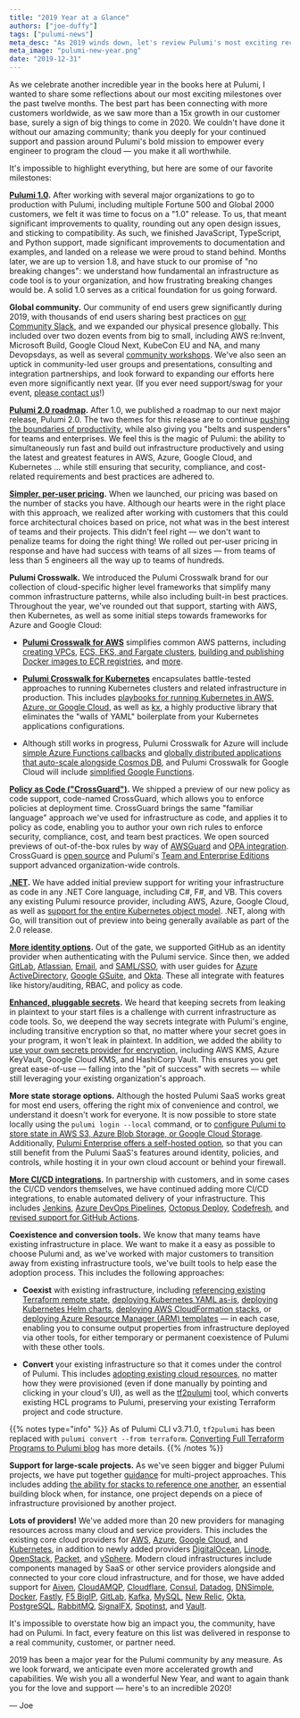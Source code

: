 ```yaml
---
title: "2019 Year at a Glance"
authors: ["joe-duffy"]
tags: ["pulumi-news"]
meta_desc: "As 2019 winds down, let's review Pulumi's most exciting recent milestones. This includes 1.0, our 2.0 roadmap, and dozens of other major features."
meta_image: "pulumi-new-year.png"
date: "2019-12-31"
---
```


As we celebrate another incredible year in the books here at Pulumi, I wanted to share some reflections about our most exciting milestones over the past twelve months. The best part has been connecting with more customers worldwide, as we saw more than a 15x growth in our customer base, surely a sign of big things to come in 2020. We couldn't have done it without our amazing community; thank you deeply for your continued support and passion around Pulumi's bold mission to empower every engineer to program the cloud &mdash; you make it all worthwhile.

<!--more-->

It's impossible to highlight everything, but here are some of our favorite milestones:

**[Pulumi 1.0](/blog/pulumi-1-0/).** After working with several major organizations to go to production with Pulumi, including multiple Fortune 500 and Global 2000 customers, we felt it was time to focus on a "1.0" release. To us, that meant significant improvements to quality, rounding out any open design issues, and sticking to compatibility. As such, we finished JavaScript, TypeScript, and Python support, made significant improvements to documentation and examples, and landed on a release we were proud to stand behind. Months later, we are up to version 1.8, and have stuck to our promise of "no breaking changes": we understand how fundamental an infrastructure as code tool is to your organization, and how frustrating breaking changes would be. A solid 1.0 serves as a critical foundation for us going forward.

**Global community.** Our community of end users grew significantly during 2019, with thousands of end users sharing best practices on [our Community Slack](https://slack.pulumi.com), and we expanded our physical presence globally. This included over two dozen events from big to small, including AWS re:Invent, Microsoft Build, Google Cloud Next, KubeCon EU and NA, and many Devopsdays, as well as several [community workshops](https://github.com/pulumi/infrastructure-as-code-workshop). We've also seen an uptick in community-led user groups and presentations, consulting and integration partnerships, and look forward to expanding our efforts here even more significantly next year. (If you ever need support/swag for your event, [please contact us](/contact/)!)

**[Pulumi 2.0 roadmap](/blog/pulumi-2-0-roadmap/).** After 1.0, we published a roadmap to our next major release, Pulumi 2.0. The two themes for this release are to continue [pushing the boundaries of productivity](/blog/pulumi-watch-mode-fast-inner-loop-development-for-cloud-infrastructure/), while also giving you "belts and suspenders" for teams and enterprises. We feel this is the magic of Pulumi: the ability to simultaneously run fast and build out infrastructure productively and using the latest and greatest features in AWS, Azure, Google Cloud, and Kubernetes ... while still ensuring that security, compliance, and cost-related requirements and best practices are adhered to.

**[Simpler, per-user pricing](/blog/announcing-per-user-pricing-and-unlimited-stacks-for-teams/).** When we launched, our pricing was based on the number of stacks you have. Although our hearts were in the right place with this approach, we realized after working with customers that this could force architectural choices based on price, not what was in the best interest of teams and their projects. This didn't feel right &mdash; we don't want to penalize teams for doing the right thing! We rolled out per-user pricing in response and have had success with teams of all sizes &mdash; from teams of less than 5 engineers all the way up to teams of hundreds.

**Pulumi Crosswalk.** We introduced the Pulumi Crosswalk brand for our collection of cloud-specific higher level frameworks that simplify many common infrastructure patterns, while also including built-in best practices. Throughout the year, we've rounded out that support, starting with AWS, then Kubernetes, as well as some initial steps towards frameworks for Azure and Google Cloud:

* **[Pulumi Crosswalk for AWS](/blog/introducing-pulumi-crosswalk-for-aws-the-easiest-way-to-aws/)** simplifies common AWS patterns, including [creating VPCs](/docs/iac/clouds/aws/guides/vpc/), [ECS, EKS, and Fargate clusters](/blog/running-containers-in-aws-the-lowdown-ecs-fargate-and-eks/), [building and publishing Docker images to ECR registries](/blog/building-and-publishing-docker-images-to-a-private-amazon-ecr-repository/), and [more](/docs/iac/clouds/aws/guides/).

* **[Pulumi Crosswalk for Kubernetes](/blog/crosswalk-kubernetes/)** encapsulates battle-tested approaches to running Kubernetes clusters and related infrastructure in production. This includes [playbooks for running Kubernetes in AWS, Azure, or Google Cloud](/docs/iac/clouds/kubernetes/guides/playbooks/), as well as [kx](/blog/introducing-kx/), a highly productive library that eliminates the "walls of YAML" boilerplate from your Kubernetes applications configurations.

* Although still works in progress, Pulumi Crosswalk for Azure will include [simple Azure Functions callbacks](/blog/serverless-as-simple-callbacks-with-pulumi-and-azure-functions/) and [globally distributed applications that auto-scale alongside Cosmos DB](/blog/how-to-build-globally-distributed-applications-with-azure-cosmos-db-and-pulumi/), and Pulumi Crosswalk for Google Cloud will include [simplified Google Functions](/blog/simple-serverless-programming-with-google-cloud-functions-and-pulumi/).

**[Policy as Code ("CrossGuard")](/blog/announcing-crossguard-preview).** We shipped a preview of our new policy as code support, code-named CrossGuard, which allows you to enforce policies at deployment time. CrossGuard brings the same "familiar language" approach we've used for infrastructure as code, and applies it to policy as code, enabling you to author your own rich rules to enforce security, compliance, cost, and team best practices. We open sourced previews of out-of-the-box rules by way of [AWSGuard](/docs/using-pulumi/crossguard/awsguard/) and [OPA integration](https://github.com/pulumi/pulumi-policy-opa). CrossGuard is [open source](https://github.com/pulumi/pulumi-policy) and Pulumi's [Team and Enterprise Editions](/pricing/) support advanced organization-wide controls.

**[.NET](/blog/pulumi-dotnet-core/).** We have added initial preview support for writing your infrastructure as code in any .NET Core language, including C#, F#, and VB. This covers any existing Pulumi resource provider, including AWS, Azure, Google Cloud, as well as [support for the entire Kubernetes object model](/blog/managing-kubernetes-infrastructure-with-dotnet-and-pulumi/). .NET, along with Go, will transition out of preview into being generally available as part of the 2.0 release.

**[More identity options](/docs/pulumi-cloud/accounts/).** Out of the gate, we supported GitHub as an identity provider when authenticating with the Pulumi service. Since then, we added [GitLab](/blog/welcoming-gitlab-users-to-pulumi/), [Atlassian](/blog/pulumi-now-supports-atlassian-identity/), [Email](/blog/announcing-support-for-email-based-identities/), and [SAML/SSO](/docs/pulumi-cloud/access-management/saml/), with user guides for [Azure ActiveDirectory](/docs/pulumi-cloud/access-management/saml/aad/), [Google GSuite](/docs/pulumi-cloud/access-management/saml/gsuite/), and [Okta](/docs/pulumi-cloud/access-management/saml/okta/). These all integrate with features like history/auditing, RBAC, and policy as code.

**[Enhanced, pluggable secrets](/blog/managing-secrets-with-pulumi/).** We heard that keeping secrets from leaking in plaintext to your start files is a challenge with current infrastructure as code tools. So, we deepend the way secrets integrate with Pulumi's engine, including transitive encryption so that, no matter where your secret goes in your program, it won't leak in plaintext. In addition, we added the ability to [use your own secrets provider for encryption](/docs/concepts/secrets#configuring-secrets-encryption), including AWS KMS, Azure KeyVault, Google Cloud KMS, and HashiCorp Vault. This ensures you get great ease-of-use &mdash; falling into the "pit of success" with secrets &mdash; while still leveraging your existing organization's approach.

**More state storage options.** Although the hosted Pulumi SaaS works great for most end users, offering the right mix of convenience and control, we understand it doesn't work for everyone. It is now possible to store state locally using the `pulumi login --local` command, or to [configure Pulumi to store state in AWS S3, Azure Blob Storage, or Google Cloud Storage](/docs/iac/concepts/state-and-backends#using-a-self-managed-backend). Additionally, [Pulumi Enterprise offers a self-hosted option](/docs/pulumi-cloud/self-hosted/), so that you can still benefit from the Pulumi SaaS's features around identity, policies, and controls, while hosting it in your own cloud account or behind your firewall.

**[More CI/CD integrations](/docs/iac/packages-and-automation/continuous-delivery/).** In partnership with customers, and in some cases the CI/CD vendors themselves, we have continued adding more CI/CD integrations, to enable automated delivery of your infrastructure. This includes [Jenkins](/docs/iac/packages-and-automation/continuous-delivery/jenkins/), [Azure DevOps Pipelines](/blog/cd-made-easy-with-pulumi-and-azure-pipelines/), [Octopus Deploy](/docs/iac/packages-and-automation/continuous-delivery/octopus-deploy/), [Codefresh](/docs/iac/packages-and-automation/continuous-delivery/codefresh/), and [revised support for GitHub Actions](/docs/iac/packages-and-automation/continuous-delivery/github-actions/).

**Coexistence and conversion tools.** We know that many teams have existing infrastructure in place. We want to make it a easy as possible to choose Pulumi and, as we've worked with major customers to transition away from existing infrastructure tools, we've built tools to help ease the adoption process. This includes the following approaches:

* **Coexist** with existing infrastructure, including [referencing existing Terraform remote state](/blog/using-terraform-remote-state-with-pulumi/), [deploying Kubernetes YAML as-is](https://github.com/pulumi/pulumi-kubernetes/blob/master/tests/sdk/nodejs/examples/yaml-guestbook/index.ts), [deploying Kubernetes Helm charts](/blog/using-helm-and-pulumi-to-define-cloud-native-infrastructure-as-code/), [deploying AWS CloudFormation stacks](/registry/packages/aws/api-docs/cloudformation/stack/), or [deploying Azure Resource Manager (ARM) templates](https://github.com/pulumi/examples/tree/master/classic-azure-ts-arm-template) &mdash; in each case, enabling you to consume output properties from infrastructure deployed via other tools, for either temporary or permanent coexistence of Pulumi with these other tools.

* **Convert** your existing infrastructure so that it comes under the control of Pulumi. This includes [adopting existing cloud resources](/blog/adopting-existing-cloud-resources-into-pulumi/), no matter how they were provisioned (even if done manually by pointing and clicking in your cloud's UI), as well as the [tf2pulumi](/blog/from-terraform-to-infrastructure-as-software/) tool, which converts existing HCL programs to Pulumi, preserving your existing Terraform project and code structure.

{{% notes type="info" %}}
As of Pulumi CLI v3.71.0, `tf2pulumi` has been replaced with `pulumi convert --from terraform`. [Converting Full Terraform Programs to Pulumi blog](/blog/converting-full-terraform-programs-to-pulumi/) has more details.
{{% /notes %}}

**Support for large-scale projects.** As we've seen bigger and bigger Pulumi projects, we have put together [guidance](/blog/continuous-delivery-with-gitlab-and-pulumi-on-amazon-eks/) for multi-project approaches. This includes adding [the ability for stacks to reference one another](/blog/architect-aws-application-infra-with-pulumi-stack-references/), an essential building block when, for instance, one project depends on a piece of infrastructure provisioned by another project.

**Lots of providers!** We've added more than 20 new providers for managing resources across many cloud and service providers. This includes the existing core cloud providers for [AWS](/registry/packages/aws/), [Azure](/registry/packages/azure/), [Google Cloud](/registry/packages/gcp/), and [Kubernetes](/registry/packages/kubernetes/), in addition to newly added providers [DigitalOcean](/registry/packages/digitalocean/), [Linode](/registry/packages/linode/), [OpenStack](/registry/packages/openstack/), [Packet](/registry/packages/equinix-metal/), and [vSphere](/registry/packages/vsphere/). Modern cloud infrastructures include components managed by SaaS or other service providers alongside and connected to your core cloud infrastructure, and for those, we have added support for [Aiven](/registry/packages/aiven/), [CloudAMQP](/registry/packages/cloudamqp/), [Cloudflare](/registry/packages/cloudflare/), [Consul](/registry/packages/consul/), [Datadog](/registry/packages/datadog/), [DNSimple](/registry/packages/dnsimple/), [Docker](/registry/packages/docker/), [Fastly](/registry/packages/fastly/), [F5 BigIP](/registry/packages/f5bigip/), [GitLab](/registry/packages/gitlab/), [Kafka](/registry/packages/kafka/), [MySQL](/registry/packages/mysql/), [New Relic](/registry/packages/newrelic/), [Okta](/registry/packages/okta/), [PostgreSQL](/registry/packages/postgresql/), [RabbitMQ](/registry/packages/rabbitmq/), [SignalFX](/registry/packages/signalfx/), [Spotinst](/registry/packages/spotinst/), and [Vault](/registry/packages/vault/).

It's impossible to overstate how big an impact you, the community, have had on Pulumi. In fact, every feature on this list was delivered in response to a real community, customer, or partner need.

2019 has been a major year for the Pulumi community by any measure. As we look forward, we anticipate even more accelerated growth and capabilities. We wish you all a wonderful New Year, and want to again thank you for the love and support &mdash; here's to an incredible 2020!

&mdash; Joe
